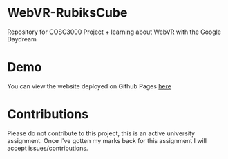 # WebVR-RubiksCube
Repository for COSC3000 Project + learning about WebVR with the Google Daydream

# Demo
You can view the website deployed on Github Pages [here](https://cameronaavik.github.io/WebVR-RubiksCube/)

# Contributions
Please do not contribute to this project, this is an active university assignment. Once I've gotten my marks back for this assignment I will accept issues/contributions.